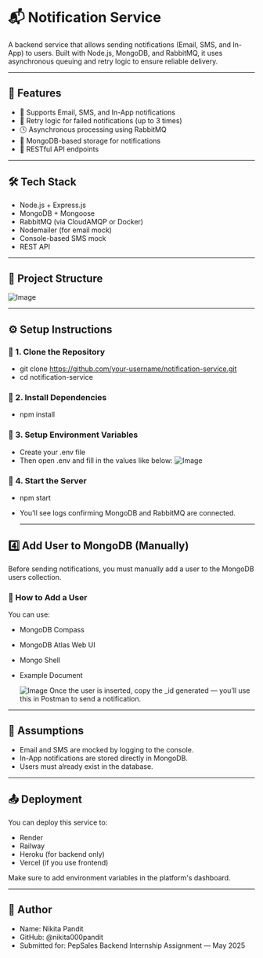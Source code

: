 # 📬 Notification Service

A backend service that allows sending notifications (Email, SMS, and In-App) to users. Built with Node.js, MongoDB, and RabbitMQ, it uses asynchronous queuing and retry logic to ensure reliable delivery.

---

## 🚀 Features

- 📧 Supports Email, SMS, and In-App notifications
- 🔁 Retry logic for failed notifications (up to 3 times)
- 🕓 Asynchronous processing using RabbitMQ
- 📂 MongoDB-based storage for notifications
- 📡 RESTful API endpoints

---

## 🛠️ Tech Stack

- Node.js + Express.js
- MongoDB + Mongoose
- RabbitMQ (via CloudAMQP or Docker)
- Nodemailer (for email mock)
- Console-based SMS mock
- REST API

---

## 📁 Project Structure

![Image](https://github.com/user-attachments/assets/ed5c46f8-5054-47ae-acb8-e57e16d520ca)

---

## ⚙️ Setup Instructions

### 🔹 1. Clone the Repository

- git clone https://github.com/your-username/notification-service.git
- cd notification-service

### 🔹 2. Install Dependencies

- npm install

### 🔹 3. Setup Environment Variables
- Create your .env file
- Then open .env and fill in the values like below:
  ![Image](https://github.com/user-attachments/assets/dcf9672a-425e-40d3-adaf-6d0a25d90b80)

### 🔹 4. Start the Server
- npm start
- You’ll see logs confirming MongoDB and RabbitMQ are connected.

  ---

## 4️⃣ Add User to MongoDB (Manually)

Before sending notifications, you must manually add a user to the MongoDB users collection.

### 🔹 How to Add a User
 You can use:
 - MongoDB Compass
 - MongoDB Atlas Web UI
 - Mongo Shell
 - Example Document
   
   ![Image](https://github.com/user-attachments/assets/81671cfe-6602-4add-bc70-b03d0deff03b)
   Once the user is inserted, copy the _id generated — you’ll use this in Postman to send a notification.
  
---

## 🧠 Assumptions

- Email and SMS are mocked by logging to the console.
- In-App notifications are stored directly in MongoDB.
- Users must already exist in the database.

---

## 📤 Deployment

You can deploy this service to:
- Render
- Railway
- Heroku (for backend only)
- Vercel (if you use frontend)

Make sure to add environment variables in the platform's dashboard.

---

## 🧑 Author

- Name: Nikita Pandit
- GitHub: @nikita000pandit
- Submitted for: PepSales Backend Internship Assignment — May 2025

  
   

